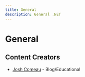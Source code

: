 ```yaml
---
title: General
description: General .NET
---
```


# General

## Content Creators

- [Josh Comeau](https://www.joshwcomeau.com/) - Blog/Educational
